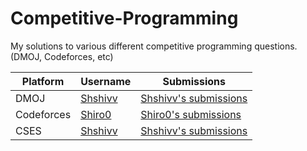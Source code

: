 # Competitive-Programming
My solutions to various different competitive programming questions. (DMOJ, Codeforces, etc)

| Platform | Username | Submissions |
| --- | --- | --- |
| DMOJ | [Shshivv](https://dmoj.ca/user/Shshivv) | [Shshivv's submissions](https://dmoj.ca/user/Shshivv/solved) |
| Codeforces | [Shiro0](https://codeforces.com/profile/Shiro0) | [Shiro0's submissions](https://codeforces.com/submissions/Shiro0) |
| CSES | [Shshivv](https://cses.fi/user/240141) | [Shshivv's submissions](https://cses.fi/problemset/user/240141/) |
